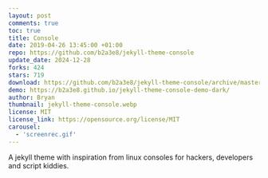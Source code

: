 ```yaml
---
layout: post
comments: true
toc: true
title: Console
date: 2019-04-26 13:45:00 +01:00
repo: https://github.com/b2a3e8/jekyll-theme-console
update_date: 2024-12-28
forks: 424
stars: 719
download: https://github.com/b2a3e8/jekyll-theme-console/archive/master.zip
demo: https://b2a3e8.github.io/jekyll-theme-console-demo-dark/
author: Bryan
thumbnail: jekyll-theme-console.webp
license: MIT
license_link: https://opensource.org/license/MIT
carousel:
  - 'screenrec.gif'
---
```


A jekyll theme with inspiration from linux consoles for hackers, developers and script kiddies.
